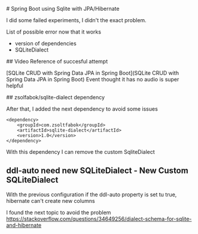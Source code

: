 # Spring Boot using Sqlite with JPA/Hibernate

I did some failed experiments, I didn't the exact problem.

List of possible error now that it works
- version of dependencies
- SQLiteDialect

## Video Reference of succesful attempt

[SQLite CRUD with Spring Data JPA in Spring Boot](SQLite CRUD with Spring Data JPA in Spring Boot)
Event thought it has no audio is super helpful

## zsolfabok/sqlite-dialect dependency

After that, I added the next dependency to avoid some issues
```
<dependency>
    <groupId>com.zsoltfabok</groupId>
    <artifactId>sqlite-dialect</artifactId>
    <version>1.0</version>
</dependency>
```
With this dependency I can remove the custom SqliteDialect

## ddl-auto need new SQLiteDialect - New Custom SQLiteDialect

With the previous configuration if the ddl-auto property is set tu true, hibernate can't create new columns

I found the next topic to avoid the problem
https://stackoverflow.com/questions/34649256/dialect-schema-for-sqlite-and-hibernate
